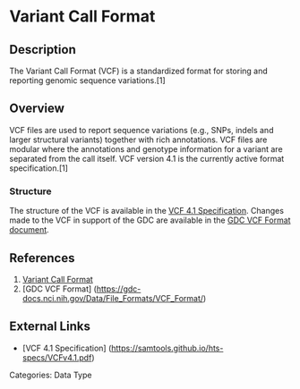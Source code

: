 # Variant Call Format #
## Description ##
The Variant Call Format (VCF) is a standardized format for storing and reporting genomic sequence variations.[1]
## Overview ##
VCF files are used to report sequence variations (e.g., SNPs, indels and larger structural variants) together with rich annotations. VCF files are modular where the annotations and genotype information for a variant are separated from the call itself. VCF version 4.1 is the currently active format specification.[1]
### Structure ###
The structure of the VCF is available in the [VCF 4.1 Specification](https://samtools.github.io/hts-specs/VCFv4.1.pdf). Changes made to the VCF in support of the GDC are available in the [GDC VCF Format document](https://gdc-docs.nci.nih.gov/Data/File_Formats/VCF_Format/).

## References ##
1. [Variant Call Format](https://wiki.nci.nih.gov/display/TCGA/Variant+Call+Format)
2. [GDC VCF Format] (https://gdc-docs.nci.nih.gov/Data/File_Formats/VCF_Format/)

## External Links ##
* [VCF 4.1 Specification] (https://samtools.github.io/hts-specs/VCFv4.1.pdf)

Categories: Data Type

